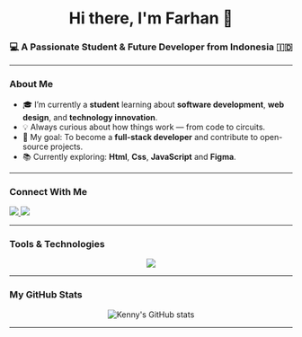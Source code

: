 <h1 align="center">Hi there, I'm Farhan 👋</h1>
<h3 align="center">💻 A Passionate Student & Future Developer from Indonesia 🇮🇩</h3>

---

###  About Me
- 🎓 I’m currently a **student** learning about **software development**, **web design**, and **technology innovation**.  
- 💡 Always curious about how things work — from code to circuits.  
- 🚀 My goal: To become a **full-stack developer** and contribute to open-source projects.  
- 📚 Currently exploring: **Html**, **Css**, **JavaScript** and **Figma**.  

---

###  Connect With Me
<p align="left">
  <a href="https://www.instagram.com/mochamad_farchan" target="_blank">
    <img src="https://img.shields.io/badge/Instagram-E4405F?style=flat&logo=instagram&logoColor=white"/>
  </a>
  <a href="https://github.com/Farchan0x" target="_blank">
    <img src="https://img.shields.io/badge/GitHub-181717?style=flat&logo=github&logoColor=white"/>
  </a>
</p>

---

###  Tools & Technologies
<p align="center">
  <img src="https://skillicons.dev/icons?i=html,css,js,vscode,figma,github,discord" />
</p>

---

### My GitHub Stats
<p align="center">
  <img src="https://github-readme-stats.vercel.app/api?username=yourusername&show_icons=true&theme=tokyonight" alt="Kenny's GitHub stats" />
</p>

---
